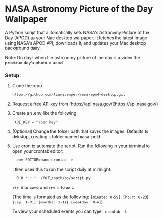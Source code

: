# NASA Astronomy Picture of the Day Wallpaper

A Python script that automatically sets NASA's Astronomy Picture of the Day (APOD) as your Mac desktop wallpaper. It fetches the latest image using NASA's APOD API, downloads it, and updates your Mac desktop background daily. 

Note: On days when the astronomy picture of the day is a video the previous day's photo is used

### Setup:

1. Clone the repo
   
   ```bash
   https://github.com/liamstamper/nasa-apod-desktop.git
   ```
2. Request a free API key from [https://api.nasa.gov/](https://api.nasa.gov/)
3. Create an .env like the following
   ```bash
    API_KEY = "Your key"
   ```
4. (Optional) Change the folder path that saves the images. Defaults to dekstop, creating a folder named nasa-potd
5. Use cron to automate the script. Run the following in your terminal to open your crontab editor:

   ```bash
     env EDITOR=nano crontab -e
   ```
   I then used this to run the script daily at midnight:
   ```bash
     0 0 * * *  /full/path/to/script.py
   ```
   
   ``ctr-O`` to save and ``crt-x`` to exit.
   
   (The time is formated as the following: ``[minute: 0-59] [hour: 0-23] [day: 1-31] [months: 1-12] [weekday: 0-6]``)
   
   To view your scheduled events you can type `` crontab -l``
   
   
  
